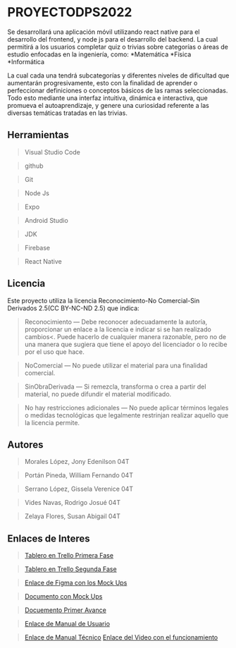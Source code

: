# PROYECTODPS2022
Se desarrollará una aplicación móvil utilizando react native para el desarrollo del frontend, y node js para el desarrollo del backend. La cual permitirá a los usuarios completar quiz o trivias sobre categorías o áreas de estudio enfocadas en la ingeniería, como:
*Matemática
*Física
*Informática

La cual cada una tendrá subcategorías y diferentes niveles de dificultad que aumentarán progresivamente, esto con la finalidad de aprender o perfeccionar definiciones o conceptos básicos de las ramas seleccionadas. Todo esto mediante una interfaz intuitiva, dinámica e interactiva, que promueva el autoaprendizaje, y genere una curiosidad referente a las diversas temáticas tratadas en las trivias.

## Herramientas

>Visual Studio Code

>github

>Git

>Node Js

>Expo

>Android Studio

>JDK

>Firebase

>React Native

## Licencia

Este proyecto utiliza la licencia Reconocimiento-No Comercial-Sin Derivados 2.5(CC BY-NC-ND 2.5) que indica:

>Reconocimiento — Debe reconocer adecuadamente la autoría, proporcionar un enlace a la licencia e indicar si se han realizado cambios<. Puede hacerlo de cualquier manera razonable, pero no de una manera que sugiera que tiene el apoyo del licenciador o lo recibe por el uso que hace.

>NoComercial — No puede utilizar el material para una finalidad comercial.

>SinObraDerivada — Si remezcla, transforma o crea a partir del material, no puede difundir el material modificado.

>No hay restricciones adicionales — No puede aplicar términos legales o medidas tecnológicas que legalmente restrinjan realizar aquello que la licencia permite.

## Autores

>Morales López, Jony Edenilson 04T

>Portán Pineda, William Fernando 04T

>Serrano López, Gissela Verenice 04T

>Vides Navas, Rodrigo Josué 04T

>Zelaya Flores, Susan Abigail 04T

## Enlaces de Interes

> [Tablero en Trello Primera Fase](https://trello.com/invite/b/kdfqnAij/e5d2b60a058b4b2eca1f3f3e6b9283d2/primera-fase)

> [Tablero en Trello Segunda Fase](https://trello.com/invite/b/GLYeecoN/ATTI82ef9d87dff5a64961cb257670346ea2614B473E/segunda-fase)

> [Enlace de Figma con los Mock Ups](https://www.figma.com/file/UUXvSrQcc56LgRY083Jg5D/DPS?node-id=0%3A1)

> [Documento con Mock Ups](https://drive.google.com/file/d/1nLLfPbYnoT3sTYuHIVRxuFP9J3TIkMFI/view?usp=sharing)

> [Docuemento Primer Avance](https://drive.google.com/file/d/1H4WIaKpQTmlXq5a8ZwX-6aFB3J_7aBDS/view?usp=sharing)

> [Enlace de Manual de Usuario](https://drive.google.com/file/d/1i6gGzqUMIN-EpmottJSAH8YpliQFWll5/view?usp=share_link)

> [Enlace de Manual Técnico](https://drive.google.com/file/d/1CX5pb-uTkVpcQl-DICpLmhQ3eDl3BTfc/view?usp=share_link)
> [Enlace del Video con el funcionamiento](https://drive.google.com/file/d/1yqcjwbw1ocCx58zxvVpi2ldpmWTEOGha/view?usp=sharing)

